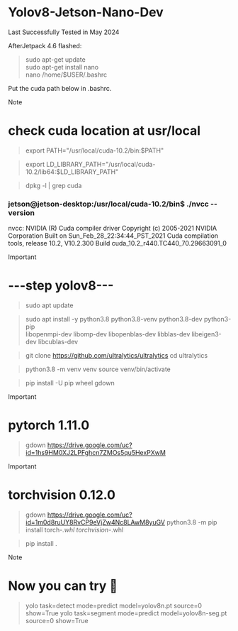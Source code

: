 # Yolov8-Jetson-Nano-Dev
Last Successfully Tested in May 2024

<div class  ="tip">
  AfterJetpack 4.6 flashed:

>sudo apt-get update  
>sudo apt-get install nano  
>nano /home/$USER/.bashrc   </div> 


Put the cuda path below in .bashrc.

>[!NOTE]
# check cuda location at usr/local

>export PATH="/usr/local/cuda-10.2/bin:$PATH"

>export LD_LIBRARY_PATH="/usr/local/cuda-10.2/lib64:$LD_LIBRARY_PATH"

>dpkg -l | grep cuda


### jetson@jetson-desktop:/usr/local/cuda-10.2/bin$ ./nvcc --version
nvcc: NVIDIA (R) Cuda compiler driver
Copyright (c) 2005-2021 NVIDIA Corporation
Built on Sun_Feb_28_22:34:44_PST_2021
Cuda compilation tools, release 10.2, V10.2.300
Build cuda_10.2_r440.TC440_70.29663091_0

>[!IMPORTANT]
# ---step yolov8---

>sudo apt update

>sudo apt install -y python3.8 python3.8-venv python3.8-dev python3-pip \
>libopenmpi-dev libomp-dev libopenblas-dev libblas-dev libeigen3-dev libcublas-dev

>git clone https://github.com/ultralytics/ultralytics
>cd ultralytics

>python3.8 -m venv venv
>source venv/bin/activate

>pip install -U pip wheel gdown

>[!IMPORTANT]
# pytorch 1.11.0

>gdown https://drive.google.com/uc?id=1hs9HM0XJ2LPFghcn7ZMOs5qu5HexPXwM

>[!IMPORTANT]
# torchvision 0.12.0

>gdown https://drive.google.com/uc?id=1m0d8ruUY8RvCP9eVjZw4Nc8LAwM8yuGV
>python3.8 -m pip install torch-*.whl torchvision-*.whl

>pip install .

>[!NOTE]
# Now you can try :scroll:

>yolo task=detect mode=predict model=yolov8n.pt source=0 show=True
>yolo task=segment mode=predict model=yolov8n-seg.pt source=0 show=True

